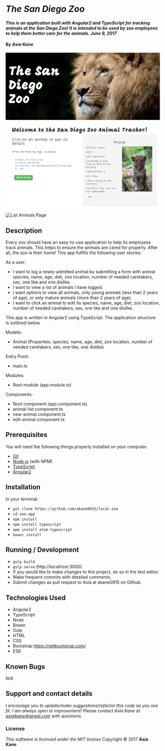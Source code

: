 # _The San Diego Zoo_

#### _This is an application built with Angular2 and TypeScript for tracking animals at the San Diego Zoo! It is intended to be used by zoo employees to help them better care for the animals.  June 9, 2017_

#### By _**Asia Kane**_

![Homepage](resources/images/homepage.png)
![List Animals Page]()

## Description

Every zoo should have an easy-to-use application to help its employees track animals.  This helps to ensure the animals are cared for properly.  After all, the zoo is their home!  This app fulfills the following user stories:

As a user:

* I want to log a newly-admitted animal by submitting a form with animal species, name, age, diet, zoo location, number of needed caretakers, sex, one like and one dislike.
* I want to view a list of animals I have logged.
* I want options to view all animals, only young animals (less than 2 years of age), or only mature animals (more than 2 years of age).
* I want to click an animal to edit its species, name, age, diet, zoo location, number of needed caretakers, sex, one like and one dislike.

This app is written in Angular2 using TypeScript.  The application structure is outlined below.  

Models:
  - Animal (Properties: species, name, age, diet, zoo location, number of needed caretakers, sex, one like, one dislike)

Entry Point:
  - main.ts

Modules:
  - Root module (app.module.ts)

Components:
  - Root component (app.component.ts)
  - animal-list.component.ts
  - new-animal.component.ts
  - edit-animal.component.ts

## Prerequisites

You will need the following things properly installed on your computer.

* [Git](https://git-scm.com/)
* [Node.js](https://nodejs.org/) (with NPM)
* [TypeScript](https://www.typescriptlang.org/)
* [Angular2](https://angular.io/)

## Installation

In your terminal:
* `git clone https://github.com/akane0915/local-zoo`
* `cd zoo-app`
* `npm install`
* `npm install typescript`
* `apm install atom-typescript`
* `bower install`

## Running / Development

* `gulp build`
* `gulp serve` (http://localhost:3000).
* If you would like to make changes to this project, do so in the text editor.
* Make frequent commits with detailed comments.
* Submit changes as pull request to Asia at akane0915 on Github.

## Technologies Used

* Angular2
* TypeScript
* Node
* Bower
* Gulp
* HTML
* CSS
* Bootstrap https://getbootstrap.com/
* ES6

## Known Bugs
_N/A_

## Support and contact details
_I encourage you to update/make suggestions/refactor this code as you see fit. I am always open to improvement! Please contact Asia Kane at asialkane@gmail.com with questions._

  ### License
  *This software is licensed under the MIT license*
  Copyright © 2017 **Asia Kane**
